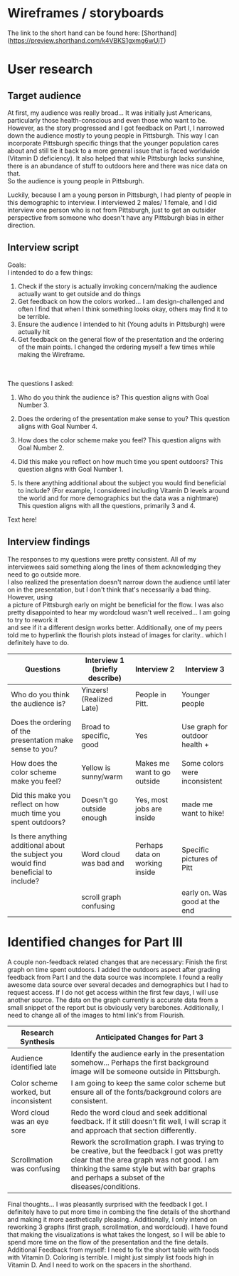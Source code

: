 
# Wireframes / storyboards
The link to the short hand can be found here: 
[Shorthand] (https://preview.shorthand.com/k4VBKS1gxmg6wUjT)

# User research 

## Target audience
At first, my audience was really broad... It was initially just Americans, particularly those health-conscious and even those who want to be.<br>
However, as the story progressed and I got feedback on Part I, I narrowed down the audience mostly to young people in Pittsburgh. This way I can incorporate Pittsburgh specific things
that the younger population cares about and still tie it back to a more general issue that is faced worldwide (Vitamin D deficiency). It also helped that while Pittsburgh lacks sunshine, 
there is an abundance of stuff to outdoors here and there was nice data on that. <br>
So the audience is young people in Pittsburgh. <br>

Luckily, because I am a young person in Pittsburgh, I had plenty of people in this demographic to interview. I interviewed 2 males/ 1 female, and I did interview one person
who is not from Pittsburgh, just to get an outsider perspective from someone who doesn't have any Pittsburgh bias in either direction. 

## Interview script
Goals: <br>
I intended to do a few things: <br>
1) Check if the story is actually invoking concern/making the audience actually want to get outside and do things<br>
2) Get feedback on how the colors worked... I am design-challenged and often I find that when I think something looks okay, others may find it to be terrible.<br>
3) Ensure the audience I intended to hit (Young adults in Pittsburgh) were actually hit
4) Get feedback on the general flow of the presentation and the ordering of the main points. I changed the ordering myself a few times while making the Wireframe.
<br>
<br>
The questions I asked:<br>

1) Who do you think the audience is?  This question aligns with Goal Number 3. <br>

2) Does the ordering of the presentation make sense to you? This question aligns with Goal Number 4. <br>

3) How does the color scheme make you feel? This question aligns with Goal Number 2. <br>

4) Did this make you reflect on how much time you spent outdoors? This question aligns with Goal Number 1. <br>

5) Is there anything additional about the subject you would find beneficial to include? (For example, I considered including Vitamin D levels around the world and for more demographics but the data was a nightmare) 
This question aligns with all the questions, primarily 3 and 4. <br>


Text here!

## Interview findings

The responses to my questions were pretty consistent. All of my interviewees said something along the lines of them acknowledging they need to go outside more. <br>
I also realized the presentation doesn't narrow down the audience until later on in the presentation, but I don't think that's necessarily a bad thing. However, using <br>
a picture of Pittsburgh early on might be beneficial for the flow. I was also pretty disappointed to hear my wordcloud wasn't well received... I am going to try to rework it <br>
and see if it a different design works better. Additionally, one of my peers told me to hyperlink the flourish plots instead of images for clarity.. which I definitely have to do.


| Questions                                                                            | Interview 1 (briefly describe) | Interview 2                      | Interview 3                      |
|--------------------------------------------------------------------------------------|--------------------------------|----------------------------------|----------------------------------|
| Who do you think the audience is?                                                    | Yinzers! (Realized Late)       | People in Pitt.                  | Younger people                   |
|                                                                                      |                                |                                  |                                  |
| Does the ordering of the presentation make sense to you?                             | Broad to specific, good        | Yes                              | Use graph for outdoor health +   |
|                                                                                      |                                |                                  |                                  |
| How does the color scheme make you feel?                                             |  Yellow is sunny/warm          | Makes me want to go outside      | Some colors were inconsistent    |
|                                                                                      |                                |                                  |                                  |
| Did this make you reflect on how much time you spent outdoors?                       |  Doesn't go outside enough     | Yes, most jobs are inside        | made me want to hike!            |
|                                                                                      |                                |                                  |                                  |
| Is there anything additional about the subject you would find beneficial to include? |  Word cloud was bad  and       |  Perhaps data on working inside  | Specific pictures of Pitt        |
|                                                                                      |  scroll graph confusing        |                                  | early on. Was good at the end    |    



# Identified changes for Part III

A couple non-feedback related changes that are necessary: Finish the first graph on time spent outdoors. I added the outdoors aspect after grading feedback from Part I and the data source was incomplete. I
found a really awesome data source over several decades and demographics but I had to request access. If I do not get access within the first few days, I will use another source. The data on the graph currently is 
accurate data from a small snippet of the report but is obviously very barebones. 
Additionally, I need to change all of the images to html link's from Flourish. <br>


| Research Synthesis                          | Anticipated Changes for Part 3                                                                                                                                                                                                                                                                                                           |
|---------------------------------------------|-------------------------------------------------------------------------------------------------------------------------------------------------------------------------------------------------------------------------------------------------|
| Audience identified late                    | Identify the audience early in the presentation somehow... Perhaps the first background image will be someone outside in Pittsburgh.                                                                                                            |                                                                                                                                     |                                                                                        |
| Color scheme worked, but inconsistent       |  I am going to keep the same color scheme but ensure all of the fonts/background colors are consistent.                                                                                                                                         |                                                                                                                                                                                             |
| Word cloud was an eye sore                  |  Redo the word cloud and seek additional feedback. If it still doesn't fit well, I will scrap it and approach that section differently.                                                                                                         |                                                                                                                                                     |
| Scrollmation was confusing                  |  Rework the scrollmation graph. I was trying to be creative, but the feedback I got was pretty clear that the area graph was not good. I am thinking the same style but with bar graphs and perhaps a subset of the diseases/conditions.        |                                                                                                                                                                                                                                                                                                                                         |
                                              

Final thoughts... I was pleasantly surprised with the feedback I got. I definitely have to put more time in combing the fine details of the shorthand and making it more aesthetically pleasing.. Additionally, I only intend on reworking 3 graphs (first graph, scrollmation, and wordcloud).
I have found that making the visualizations is what takes the longest, so I will be able to spend more time on the flow of the presentation and the fine details. <br>
Additional Feedback from myself: I need to fix the short table with foods with Vitamin D. Coloring is terrible. I might just simply list foods high in Vitamin D. And I need to work on the spacers in the shorthand.

